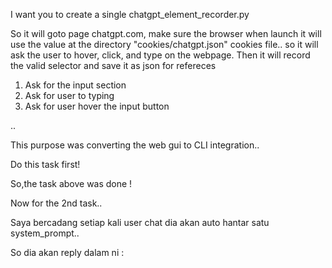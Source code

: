 I want you to create a single chatgpt_element_recorder.py 

So it will goto page chatgpt.com, make sure the browser when launch it will use the value at the directory "cookies/chatgpt.json" cookies file.. so it will ask the user to hover, click, and type on the webpage.  Then it will record the valid selector and save it as json for refereces


1. Ask for the input section
2. Ask for user to typing 
3. Ask for user hover the input button

..


This purpose was converting the web gui to CLI integration..

Do this task first!


So,the task above was done !


Now for the 2nd task..


Saya bercadang setiap kali user chat dia akan auto hantar satu system_prompt..


So dia akan reply dalam ni :
